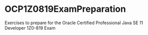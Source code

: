 # OCP1Z0819ExamPreparation
Exercises to prepare for the Oracle Certified Professional Java SE 11 Developer 1Z0-819 Exam
